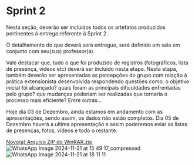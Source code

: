 # Sprint 2

Nesta seção, deverão ser incluídos todos os artefatos produzidos pertinentes à entrega referente à Sprint 2.

O detalhamento do que deverá será entregue, será definido em sala em conjunto com seu(sua) professor(a).

Vale destacar que, tudo o que foi produzido de registros (fotográficos, lista de presença, vídeos etc) deverá ser incluído nesta etapa. Nesta etapa, também deverão ser apresentadas as percepções do grupo com relação à prática extensionista desenvolvida respondendo questões como: o objetivo inicial foi alcançado? quais foram as principais dificuldades enfrentadas pelo grupo? que mudanças poderiam ser realizadas que tornaria o processo mais eficiente? Entre outras...

Hoje dia 03 de Dezembro, ainda estamos em andamento com as apresentações, sendo assim, os dados não estão completos.
Dia 05 de Dezembro haverá a ultima apresentação e assim poderemos eviar as listas de presenças, fotos, vídeos e todo o restante.

[Novo(a) Arquivo ZIP do WinRAR.zip](https://github.com/user-attachments/files/17998820/Novo.a.Arquivo.ZIP.do.WinRAR.zip)
![WhatsApp Image 2024-11-21 at 15 49 17_compressed](https://github.com/user-attachments/assets/424025be-fe07-430b-afcf-3ecfec5328c9)
![WhatsApp Image 2024-11-21 at 18 11 11](https://github.com/user-attachments/assets/3bafd0ef-4287-4344-8df2-833ebfeff77d)
